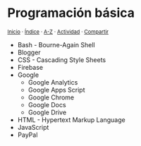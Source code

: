 # Programación básica
<sup>[Inicio](../index.md) · [Índice](../index.md#contenido) · [A-Z](../indices/alfabetico.md) · [Actividad](../indices/actividad.md) · [Compartir](https://x.com/intent/tweet?text=Programaci%C3%B3n%20b%C3%A1sica%3A%20Bash%20-%20Bourne-Again%20Shell%2C%20Blogger%2C%20CSS%20-%20Cascading%20Style%20Sheets%2C%20Firebase%2C%20Google%2C%20HTML%20-%20Hypertext%20Markup%20Language%2C%20JavaScript%2C%20PayPal.%0A%E2%86%92%20https%3A%2F%2Fjucardus.github.io%2Findices%2Fprogramacion.html%0A%0A%23indcs_jucardus%20%23prgrmcn_jucardus%0A%40jucardus)</sup>

* Bash - Bourne-Again Shell
* Blogger
* CSS - Cascading Style Sheets
* Firebase
* Google
  * Google Analytics
  * Google Apps Script
  * Google Chrome
  * Google Docs
  * Google Drive
* HTML - Hypertext Markup Language
* JavaScript
* PayPal
